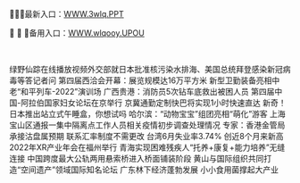 <p>
	😤😤😤最新入口：<a href="http://www.baidu.com/link?url=6MA2SWnO3Raqke39an_0PUxosM6ZrUGzi1BN9tNnlPW&wd">WWW.3wlq.PPT</a> 
	<p>
		🥀
🥀
🥀备用入口：<a href="http://www.baidu.com/link?url=6MA2SWnO3Raqke39an_0PUxosM6ZrUGzi1BN9tNnlPW&wd">WWW.wlqooy.UPOU</a> 
	</p>
	<p>
		<br />
	</p>
	<p>
		绿野仙踪在线播放视频外交部就日本批准核污染水排海、美国总统拜登感染新冠病毒等答记者问
第四届西洽会开幕：展览规模达16万平方米
新型卫勤装备亮相中老“和平列车-2022”演训场
广西贵港：消防员5次钻车底救出被困人员
第四届中国-阿拉伯国家妇女论坛在京举行
京冀通勤定制快巴将实现1小时快速直达
新奇！日本推出站立式午睡盒，你想试吗
哈尔滨：“动物宝宝”组团亮相“萌化”游客
上海宝山区通报一集中隔离点工作人员相关疫情初步调查处理情况
专家：香港金管局承接沽盘属预期 联系汇率制度不需更改
台湾6月失业率3.74% 创近8个月来新高
2022年XR产业年会在福州举行
青海实现困难残疾人“托养+康复+能力培养”无缝连接
中国跨度最大公轨两用悬索桥进入桥面铺装阶段
黄山与国际组织共同打造“空间遗产”领域国际知名论坛
广东林下经济蓬勃发展 小小食用菌撑起大产业
	</p>
